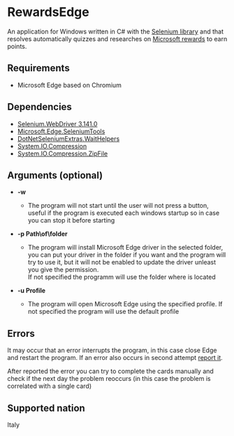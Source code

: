 # RewardsEdge
An application for Windows written in C# with the [Selenium library](https://www.selenium.dev/) and that resolves automatically quizzes and researches on [Microsoft rewards](https://account.microsoft.com/rewards/) to earn points.  


## Requirements
  - Microsoft Edge based on Chromium

## Dependencies
  - [Selenium.WebDriver 3.141.0](https://www.nuget.org/packages/Selenium.WebDriver/3.141.0?_src=template)
  - [Microsoft.Edge.SeleniumTools](https://www.nuget.org/packages/Microsoft.Edge.SeleniumTools/3.141.2?_src=template)
  - [DotNetSeleniumExtras.WaitHelpers](https://www.nuget.org/packages/DotNetSeleniumExtras.WaitHelpers/3.11.0?_src=template)
  - [System.IO.Compression](https://www.nuget.org/packages/System.IO.Compression/4.3.0?_src=template)
  - [System.IO.Compression.ZipFile](https://www.nuget.org/packages/System.IO.Compression.ZipFile/4.3.0?_src=template)

## Arguments (optional)

  - **-w**
    - The program will not start until the user will not press a button, useful if the program is executed each windows startup so in case you can stop it before starting
    

  - **-p Path\of\folder**
    - The program will install Microsoft Edge driver in the selected folder, you can put your driver in the folder if you want and the program will try to use it, but it will not be enabled to update the driver unleast you give the permission.  
    If not specified the programm will use the folder where is located


- **-u Profile**
    - The program will open Microsoft Edge using the specified profile. If not specified the program will use the default profile
    
## Errors
It may occur that an error interrupts the program, in this case close Edge and restart the program. If an error also occurs in second attempt [report it](https://github.com/Metgraph/RewardsEdge/issues).

After reported the error you can try to complete the cards manually and check if the next day the problem reoccurs (in this case the problem is correlated with a single card)

## Supported nation
Italy

